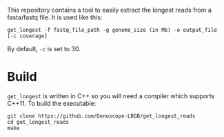 This repository contains a tool to easily extract the longest reads from a fasta/fastq file. It is used like this:
```
get_longest -f fastq_file_path -g genome_size (in Mb) -o output_file [-c coverage]
```
By default, `-c` is set to 30.

# Build
`get_longest` is written in C++ so you will need a compiler which supports C++11. To build the executable:
```
git clone https://github.com/Genoscope-LBGB/get_longest_reads
cd get_longest_reads
make
``` 
